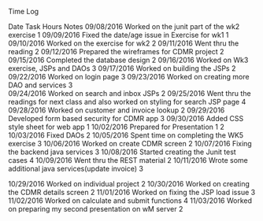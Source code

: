 Time Log

Date        Task                                            Hours       Notes
09/08/2016  Worked on the junit part of the wk2 exercise    1
09/09/2016  Fixed the date/age issue in Exercise for wk1    1
09/10/2016  Worked on the exercise for wk2                  2
09/11/2016  Went thru the reading                           2
09/12/2016  Prepared the wireframes for CDMR project        2
09/15/2016  Completed the database design                   2
09/16/2016  Worked on Wk3 exercise, JSPs and DAOs           3
09/17/2016  Worked on building the JSPs                     2
09/22/2016  Worked on login page                            3
09/23/2016  Worked on creating more DAO and services        3    
09/24/2016  Worked on search and inbox JSPs                 2
09/25/2016  Went thru the readings for next class and also worked on styling for search JSP page    4
09/28/2016  Worked on customer and invoice lookup           2
09/29/2016  Developed form based security for CDMR app      3
09/30/2016  Added CSS style sheet for web app               1
10/02/2016  Prepared for Presentation 1                     2 
10/03/2016  Fixed DAOs                                      2
10/05/2016  Spent time on completing the WK5 exercise       3
10/06/2016  Worked on create CDMR screen                    2
10/07/2016  Fixing the backend java services                3
10/08/2016  Started creating the Junit test cases           4
10/09/2016  Went thru the REST material                     2
10/11/2016  Wrote some additional java services(update invoice) 3

10/29/2016  Worked on individual project                    2
10/30/2016  Worked on creating the CDMR details screen      2
11/01/2016  Worked on fixing the JSP load issue             3
11/02/2016  Worked on calculate and submit functions        4
11/03/2016  Worked on preparing my second presentation on wM server     2


